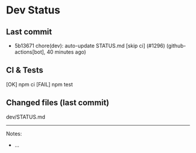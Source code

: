 # Dev Status

## Last commit
- 5b13671 chore(dev): auto-update STATUS.md [skip ci] (#1296) (github-actions[bot], 40 minutes ago)
## CI & Tests
[OK] npm ci
[FAIL] npm test

## Changed files (last commit)
dev/STATUS.md

---
Notes:
- ...
